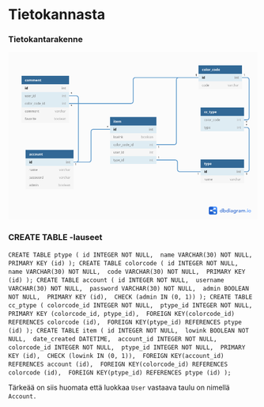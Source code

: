 # Tietokannasta


### Tietokantarakenne

![tietokantakaavio](https://github.com/ikylios/copic-kanta/blob/master/documentation/tietokantakaavio.png)


### CREATE TABLE -lauseet

`CREATE TABLE ptype (
	id INTEGER NOT NULL, 
	name VARCHAR(30) NOT NULL, 
	PRIMARY KEY (id)
);
CREATE TABLE colorcode (
	id INTEGER NOT NULL, 
	name VARCHAR(30) NOT NULL, 
	code VARCHAR(30) NOT NULL, 
	PRIMARY KEY (id)
);
CREATE TABLE account (
	id INTEGER NOT NULL, 
	username VARCHAR(30) NOT NULL, 
	password VARCHAR(30) NOT NULL, 
	admin BOOLEAN NOT NULL, 
	PRIMARY KEY (id), 
	CHECK (admin IN (0, 1))
);
CREATE TABLE cc_ptype (
	colorcode_id INTEGER NOT NULL, 
	ptype_id INTEGER NOT NULL, 
	PRIMARY KEY (colorcode_id, ptype_id), 
	FOREIGN KEY(colorcode_id) REFERENCES colorcode (id), 
	FOREIGN KEY(ptype_id) REFERENCES ptype (id)
);
CREATE TABLE item (
	id INTEGER NOT NULL, 
	lowink BOOLEAN NOT NULL, 
	date_created DATETIME, 
	account_id INTEGER NOT NULL, 
	colorcode_id INTEGER NOT NULL, 
	ptype_id INTEGER NOT NULL, 
	PRIMARY KEY (id), 
	CHECK (lowink IN (0, 1)), 
	FOREIGN KEY(account_id) REFERENCES account (id), 
	FOREIGN KEY(colorcode_id) REFERENCES colorcode (id), 
	FOREIGN KEY(ptype_id) REFERENCES ptype (id)
);`

Tärkeää on siis huomata että luokkaa `User` vastaava taulu on nimellä `Account.`
